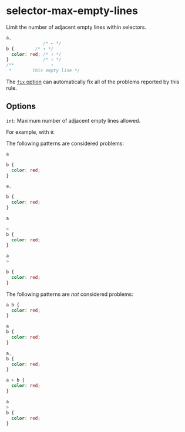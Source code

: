 # selector-max-empty-lines

Limit the number of adjacent empty lines within selectors.

```css
a,
              /* ← */
b {        /* ↑ */
  color: red; /* ↑ */
}             /* ↑ */
/**              ↑
 *        This empty line */
```

The [`fix` option](https://stylelint.io/user-guide/options#fix) can automatically fix all of the problems reported by this rule.

## Options

`int`: Maximum number of adjacent empty lines allowed.

For example, with `0`:

The following patterns are considered problems:

```css
a

b {
  color: red;
}
```

```css
a,

b {
  color: red;
}
```

```css
a

>
b {
  color: red;
}
```

```css
a
>

b {
  color: red;
}
```

The following patterns are _not_ considered problems:

```css
a b {
  color: red;
}
```

```css
a
b {
  color: red;
}
```

```css
a,
b {
  color: red;
}
```

```css
a > b {
  color: red;
}
```

```css
a
>
b {
  color: red;
}
```
